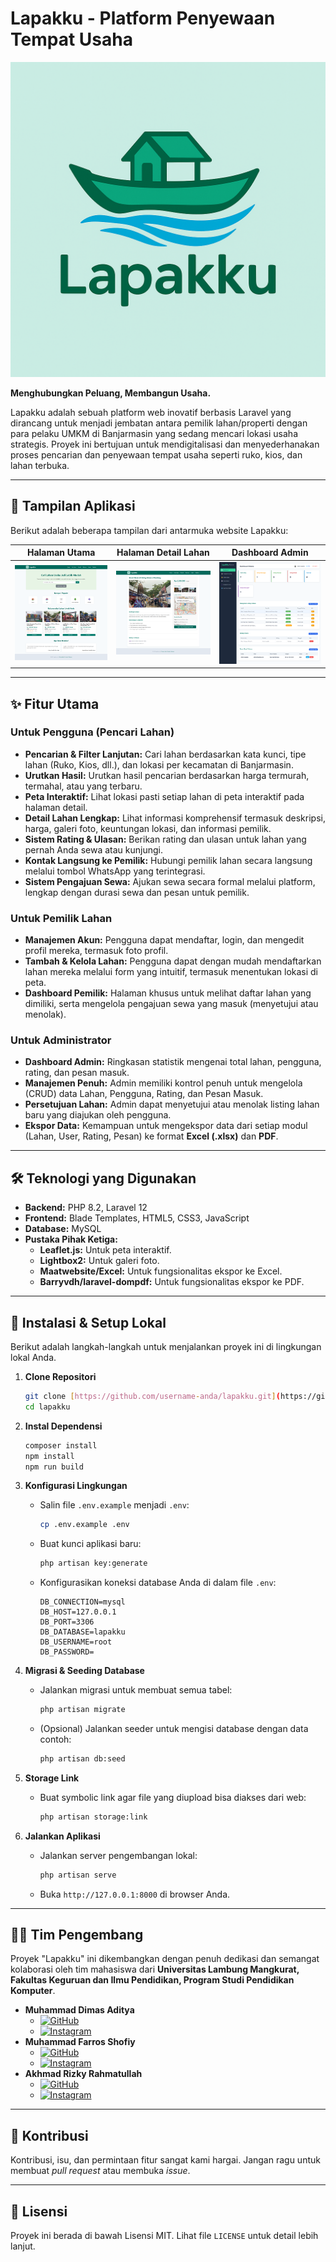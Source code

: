 # Lapakku - Platform Penyewaan Tempat Usaha

![Logo Lapakku](<public/images/Jukung Lapakku.png>)

**Menghubungkan Peluang, Membangun Usaha.**

Lapakku adalah sebuah platform web inovatif berbasis Laravel yang dirancang untuk menjadi jembatan antara pemilik lahan/properti dengan para pelaku UMKM di Banjarmasin yang sedang mencari lokasi usaha strategis. Proyek ini bertujuan untuk mendigitalisasi dan menyederhanakan proses pencarian dan penyewaan tempat usaha seperti ruko, kios, dan lahan terbuka.

---

## 📸 Tampilan Aplikasi

Berikut adalah beberapa tampilan dari antarmuka website Lapakku:

| Halaman Utama | Halaman Detail Lahan | Dashboard Admin |
| :---: | :---: | :---: |
| ![Tampilan Halaman Utama Lapakku](<public/images/README/Halaman Home.png>) | ![Tampilan Halaman Detail Lahan](<public/images/README/Halaman Detail Lahan.png>) | ![Tampilan Dashboard Admin](<public/images/README/Dashboard Admin.png>) |

---

## ✨ Fitur Utama

### Untuk Pengguna (Pencari Lahan)
- **Pencarian & Filter Lanjutan:** Cari lahan berdasarkan kata kunci, tipe lahan (Ruko, Kios, dll.), dan lokasi per kecamatan di Banjarmasin.
- **Urutkan Hasil:** Urutkan hasil pencarian berdasarkan harga termurah, termahal, atau yang terbaru.
- **Peta Interaktif:** Lihat lokasi pasti setiap lahan di peta interaktif pada halaman detail.
- **Detail Lahan Lengkap:** Lihat informasi komprehensif termasuk deskripsi, harga, galeri foto, keuntungan lokasi, dan informasi pemilik.
- **Sistem Rating & Ulasan:** Berikan rating dan ulasan untuk lahan yang pernah Anda sewa atau kunjungi.
- **Kontak Langsung ke Pemilik:** Hubungi pemilik lahan secara langsung melalui tombol WhatsApp yang terintegrasi.
- **Sistem Pengajuan Sewa:** Ajukan sewa secara formal melalui platform, lengkap dengan durasi sewa dan pesan untuk pemilik.

### Untuk Pemilik Lahan
- **Manajemen Akun:** Pengguna dapat mendaftar, login, dan mengedit profil mereka, termasuk foto profil.
- **Tambah & Kelola Lahan:** Pengguna dapat dengan mudah mendaftarkan lahan mereka melalui form yang intuitif, termasuk menentukan lokasi di peta.
- **Dashboard Pemilik:** Halaman khusus untuk melihat daftar lahan yang dimiliki, serta mengelola pengajuan sewa yang masuk (menyetujui atau menolak).

### Untuk Administrator
- **Dashboard Admin:** Ringkasan statistik mengenai total lahan, pengguna, rating, dan pesan masuk.
- **Manajemen Penuh:** Admin memiliki kontrol penuh untuk mengelola (CRUD) data Lahan, Pengguna, Rating, dan Pesan Masuk.
- **Persetujuan Lahan:** Admin dapat menyetujui atau menolak listing lahan baru yang diajukan oleh pengguna.
- **Ekspor Data:** Kemampuan untuk mengekspor data dari setiap modul (Lahan, User, Rating, Pesan) ke format **Excel (.xlsx)** dan **PDF**.

---

## 🛠️ Teknologi yang Digunakan

* **Backend:** PHP 8.2, Laravel 12
* **Frontend:** Blade Templates, HTML5, CSS3, JavaScript
* **Database:** MySQL
* **Pustaka Pihak Ketiga:**
    * **Leaflet.js:** Untuk peta interaktif.
    * **Lightbox2:** Untuk galeri foto.
    * **Maatwebsite/Excel:** Untuk fungsionalitas ekspor ke Excel.
    * **Barryvdh/laravel-dompdf:** Untuk fungsionalitas ekspor ke PDF.

---

## 🚀 Instalasi & Setup Lokal

Berikut adalah langkah-langkah untuk menjalankan proyek ini di lingkungan lokal Anda.

1.  **Clone Repositori**
    ```bash
    git clone [https://github.com/username-anda/lapakku.git](https://github.com/username-anda/lapakku.git)
    cd lapakku
    ```

2.  **Instal Dependensi**
    ```bash
    composer install
    npm install
    npm run build
    ```

3.  **Konfigurasi Lingkungan**
    * Salin file `.env.example` menjadi `.env`:
        ```bash
        cp .env.example .env
        ```
    * Buat kunci aplikasi baru:
        ```bash
        php artisan key:generate
        ```
    * Konfigurasikan koneksi database Anda di dalam file `.env`:
        ```env
        DB_CONNECTION=mysql
        DB_HOST=127.0.0.1
        DB_PORT=3306
        DB_DATABASE=lapakku
        DB_USERNAME=root
        DB_PASSWORD=
        ```

4.  **Migrasi & Seeding Database**
    * Jalankan migrasi untuk membuat semua tabel:
        ```bash
        php artisan migrate
        ```
    * (Opsional) Jalankan seeder untuk mengisi database dengan data contoh:
        ```bash
        php artisan db:seed
        ```

5.  **Storage Link**
    * Buat symbolic link agar file yang diupload bisa diakses dari web:
        ```bash
        php artisan storage:link
        ```

6.  **Jalankan Aplikasi**
    * Jalankan server pengembangan lokal:
        ```bash
        php artisan serve
        ```
    * Buka `http://127.0.0.1:8000` di browser Anda.

---

## 👨‍💻 Tim Pengembang

Proyek "Lapakku" ini dikembangkan dengan penuh dedikasi dan semangat kolaborasi oleh tim mahasiswa dari **Universitas Lambung Mangkurat, Fakultas Keguruan dan Ilmu Pendidikan, Program Studi Pendidikan Komputer**.

* **Muhammad Dimas Aditya**
    * [![GitHub](https://img.shields.io/badge/GitHub-181717?style=for-the-badge&logo=github&logoColor=white)](https://github.com/dHunter1811)
    * [![Instagram](https://img.shields.io/badge/Instagram-E4405F?style=for-the-badge&logo=instagram&logoColor=white)](https://www.instagram.com/dimas_1811?igsh=NzNlandzcjBhbmlv)
* **Muhammad Farros Shofiy**
    * [![GitHub](https://img.shields.io/badge/GitHub-181717?style=for-the-badge&logo=github&logoColor=white)](https://github.com/KizuAnee)
    * [![Instagram](https://img.shields.io/badge/Instagram-E4405F?style=for-the-badge&logo=instagram&logoColor=white)](https://www.instagram.com/banwave10thperiod?igsh=MTlvbWE1NGIyZ2FyZg==)
* **Akhmad Rizky Rahmatullah**
    * [![GitHub](https://img.shields.io/badge/GitHub-181717?style=for-the-badge&logo=github&logoColor=white)](https://github.com/omogiri)
    * [![Instagram](https://img.shields.io/badge/Instagram-E4405F?style=for-the-badge&logo=instagram&logoColor=white)](https://www.instagram.com/rizkl_?igsh=MWgyM3ptcmFrN2NrYQ==)

---

## 🤝 Kontribusi

Kontribusi, isu, dan permintaan fitur sangat kami hargai. Jangan ragu untuk membuat *pull request* atau membuka *issue*.

---

## 📜 Lisensi

Proyek ini berada di bawah Lisensi MIT. Lihat file `LICENSE` untuk detail lebih lanjut.
